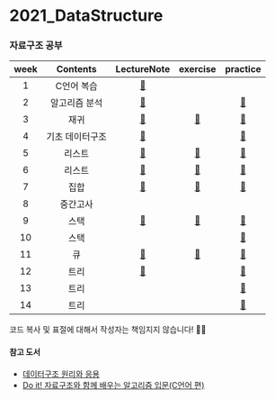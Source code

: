 # 2021_DataStructure
### 자료구조 공부

|week|Contents|LectureNote|exercise|practice|
|:--:|:--:|:--:|:--:|:--:|
|1|C언어 복습|[💚](https://github.com/yunjeong-chang/2021_DataStructure/blob/main/%EC%A4%91%EA%B0%84%20%EB%B2%94%EC%9C%84/1%EC%A3%BC%EC%B0%A8.%20C%EC%96%B8%EC%96%B4%20%EB%B3%B5%EC%8A%B5.md)|||
|2|알고리즘 분석|[💚](https://github.com/yunjeong-chang/2021_DataStructure/blob/main/%EC%A4%91%EA%B0%84%20%EB%B2%94%EC%9C%84/2%EC%A3%BC%EC%B0%A8.%20%EC%95%8C%EA%B3%A0%EB%A6%AC%EC%A6%98%20%EB%B6%84%EC%84%9D%20%EA%B0%95%EC%9D%98%EB%85%B8%ED%8A%B8.md)||[💜](https://github.com/yunjeong-chang/2021_DataStructure/blob/main/%EC%A4%91%EA%B0%84%20%EB%B2%94%EC%9C%84/2%EC%A3%BC%EC%B0%A8.%20%EC%95%8C%EA%B3%A0%EB%A6%AC%EC%A6%98%20%EB%B6%84%EC%84%9D%20%EC%8B%A4%EC%8A%B5.md)|
|3|재귀|[💚](https://github.com/yunjeong-chang/2021_DataStructure/blob/main/%EC%A4%91%EA%B0%84%20%EB%B2%94%EC%9C%84/3%EC%A3%BC%EC%B0%A8.%20%EC%9E%AC%EA%B7%80%20%EA%B0%95%EC%9D%98%EB%85%B8%ED%8A%B8.md)|[💙](https://github.com/yunjeong-chang/2021_DataStructure/blob/main/%EC%A4%91%EA%B0%84%20%EB%B2%94%EC%9C%84/3%EC%A3%BC%EC%B0%A8.%20%EC%9E%AC%EA%B7%80%20%EA%B7%B8%EB%83%A5%20%EC%97%B0%EC%8A%B5.md)|[💜](https://github.com/yunjeong-chang/2021_DataStructure/blob/main/%EC%A4%91%EA%B0%84%20%EB%B2%94%EC%9C%84/3%EC%A3%BC%EC%B0%A8.%20%EC%9E%AC%EA%B7%80%20%EC%8B%A4%EC%8A%B5.md)|
|4|기초 데이터구조|[💚](https://github.com/yunjeong-chang/2021_DataStructure/blob/main/%EC%A4%91%EA%B0%84%20%EB%B2%94%EC%9C%84/4%EC%A3%BC%EC%B0%A8.%20%EA%B8%B0%EC%B4%88%20%EB%8D%B0%EC%9D%B4%ED%84%B0%EA%B5%AC%EC%A1%B0%20%EA%B0%95%EC%9D%98%EB%85%B8%ED%8A%B8.md)||[💜](https://github.com/yunjeong-chang/2021_DataStructure/blob/main/%EC%A4%91%EA%B0%84%20%EB%B2%94%EC%9C%84/4%EC%A3%BC%EC%B0%A8.%20%EB%B0%B0%EC%97%B4%20%EC%8B%A4%EC%8A%B5.md)|
|5|리스트|[💚](https://github.com/yunjeong-chang/2021_DataStructure/blob/main/%EC%A4%91%EA%B0%84%20%EB%B2%94%EC%9C%84/5%EC%A3%BC%EC%B0%A8.%20%EB%A6%AC%EC%8A%A4%ED%8A%B8%20%EA%B0%95%EC%9D%98%EB%85%B8%ED%8A%B8.md)|[💙](https://github.com/yunjeong-chang/2021_DataStructure/blob/main/%EC%A4%91%EA%B0%84%20%EB%B2%94%EC%9C%84/5%EC%A3%BC%EC%B0%A8.%20%EC%97%B0%EA%B2%B0%EB%A6%AC%EC%8A%A4%ED%8A%B8%20%EA%B7%B8%EB%83%A5%20%EC%97%B0%EC%8A%B5.md)|[💜](https://github.com/yunjeong-chang/2021_DataStructure/blob/main/%EC%A4%91%EA%B0%84%20%EB%B2%94%EC%9C%84/5%EC%A3%BC%EC%B0%A8.%20%EC%97%B0%EA%B2%B0%EB%A6%AC%EC%8A%A4%ED%8A%B8(1)%20%EC%8B%A4%EC%8A%B5.md)|
|6|리스트|[💚](https://github.com/yunjeong-chang/2021_DataStructure/blob/main/%EC%A4%91%EA%B0%84%20%EB%B2%94%EC%9C%84/6%EC%A3%BC%EC%B0%A8.%20%EB%A6%AC%EC%8A%A4%ED%8A%B8%20%EA%B0%95%EC%9D%98%EB%85%B8%ED%8A%B8.md)|[💙](https://github.com/yunjeong-chang/2021_DataStructure/blob/main/%EC%A4%91%EA%B0%84%20%EB%B2%94%EC%9C%84/6%EC%A3%BC%EC%B0%A8.%20%EC%97%B0%EA%B2%B0%EB%A6%AC%EC%8A%A4%ED%8A%B8%20%EA%B7%B8%EB%83%A5%20%EC%97%B0%EC%8A%B5.md)|[💜](https://github.com/yunjeong-chang/2021_DataStructure/blob/main/%EC%A4%91%EA%B0%84%20%EB%B2%94%EC%9C%84/6%EC%A3%BC%EC%B0%A8.%20%EC%97%B0%EA%B2%B0%EB%A6%AC%EC%8A%A4%ED%8A%B8(2)%20%EC%8B%A4%EC%8A%B5.md)|
|7|집합|[💚](https://github.com/yunjeong-chang/2021_DataStructure/blob/main/%EC%A4%91%EA%B0%84%20%EB%B2%94%EC%9C%84/7%EC%A3%BC%EC%B0%A8.%20%EC%A7%91%ED%95%A9%20%EA%B0%95%EC%9D%98%EB%85%B8%ED%8A%B8.md)|[💙](https://github.com/yunjeong-chang/2021_DataStructure/blob/main/%EC%A4%91%EA%B0%84%20%EB%B2%94%EC%9C%84/7%EC%A3%BC%EC%B0%A8.%20%EC%A7%91%ED%95%A9%20%EC%97%B0%EC%8A%B5.md)|[💜](https://github.com/yunjeong-chang/2021_DataStructure/blob/main/%EC%A4%91%EA%B0%84%20%EB%B2%94%EC%9C%84/7%EC%A3%BC%EC%B0%A8.%20%EC%A7%91%ED%95%A9%20%EC%8B%A4%EC%8A%B5.md)|
|8|중간고사||||
|9|스택|[💚](https://github.com/yunjeong-chang/2021_DataStructure/blob/main/%EA%B8%B0%EB%A7%90%20%EB%B2%94%EC%9C%84/9%EC%A3%BC%EC%B0%A8.%20%EC%8A%A4%ED%83%9D%20%EC%9D%B4%EB%A1%A0.md)|[💙](https://github.com/yunjeong-chang/2021_DataStructure/blob/main/%EA%B8%B0%EB%A7%90%20%EB%B2%94%EC%9C%84/9%EC%A3%BC%EC%B0%A8.%20%EC%8A%A4%ED%83%9D%20%EA%B3%B5%EB%B6%80.md)|[💜](https://github.com/yunjeong-chang/2021_DataStructure/blob/main/%EA%B8%B0%EB%A7%90%20%EB%B2%94%EC%9C%84/9%EC%A3%BC%EC%B0%A8.%20%EC%8A%A4%ED%83%9D%20%EC%8B%A4%EC%8A%B5.md)|
|10|스택|||[💜](https://github.com/yunjeong-chang/2021_DataStructure/blob/main/%EA%B8%B0%EB%A7%90%20%EB%B2%94%EC%9C%84/10%EC%A3%BC%EC%B0%A8.%20%EC%8A%A4%ED%83%9D%20%EC%8B%A4%EC%8A%B5.md)|
|11|큐|[💚](https://github.com/yunjeong-chang/2021_DataStructure/blob/main/%EA%B8%B0%EB%A7%90%20%EB%B2%94%EC%9C%84/11%EC%A3%BC%EC%B0%A8.%20%ED%81%90%20%EC%9D%B4%EB%A1%A0.md)|[💙](https://github.com/yunjeong-chang/2021_DataStructure/blob/main/%EA%B8%B0%EB%A7%90%20%EB%B2%94%EC%9C%84/11%EC%A3%BC%EC%B0%A8.%20%ED%81%90%20%EA%B3%B5%EB%B6%80.md)|[💜](https://github.com/yunjeong-chang/2021_DataStructure/blob/main/%EA%B8%B0%EB%A7%90%20%EB%B2%94%EC%9C%84/11%EC%A3%BC%EC%B0%A8.%20%ED%81%90%20%EC%8B%A4%EC%8A%B5.md)|
|12|트리|[💚](https://github.com/yunjeong-chang/2021_DataStructure/blob/main/%EA%B8%B0%EB%A7%90%20%EB%B2%94%EC%9C%84/12%EC%A3%BC%EC%B0%A8.%20%ED%8A%B8%EB%A6%AC%20%EC%9D%B4%EB%A1%A0.md)||[💜](https://github.com/yunjeong-chang/2021_DataStructure/blob/main/%EA%B8%B0%EB%A7%90%20%EB%B2%94%EC%9C%84/12%EC%A3%BC%EC%B0%A8.%20%ED%8A%B8%EB%A6%AC%20%EC%8B%A4%EC%8A%B5(1).md)|
|13|트리|||[💜](https://github.com/yunjeong-chang/2021_DataStructure/blob/main/%EA%B8%B0%EB%A7%90%20%EB%B2%94%EC%9C%84/13%EC%A3%BC%EC%B0%A8.%20%ED%8A%B8%EB%A6%AC%20%EC%8B%A4%EC%8A%B5(2).md)|
|14|트리|||[💜](https://github.com/yunjeong-chang/2021_DataStructure/blob/main/%EA%B8%B0%EB%A7%90%20%EB%B2%94%EC%9C%84/14%EC%A3%BC%EC%B0%A8.%20%ED%8A%B8%EB%A6%AC%20%EC%8B%A4%EC%8A%B5(3).md)|


코드 복사 및 표절에 대해서 작성자는 책임지지 않습니다! 🙅‍♀️


#### 참고 도서
- [데이터구조 원리와 응용](http://www.yes24.com/Product/Goods/70199786)
- [Do it! 자료구조와 함께 배우는 알고리즘 입문(C언어 편)](http://www.kyobobook.co.kr/product/detailViewKor.laf?mallGb=KOR&barcode=9791188612130)
